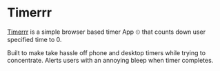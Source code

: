 # Timerrr
[Timerrr](https://timerrr.now.sh) is a simple browser based timer App ⏲ that counts down user specified time to 0.

Built to make take hassle off phone and desktop timers while trying to concentrate. Alerts users with an annoying bleep when timer completes.
